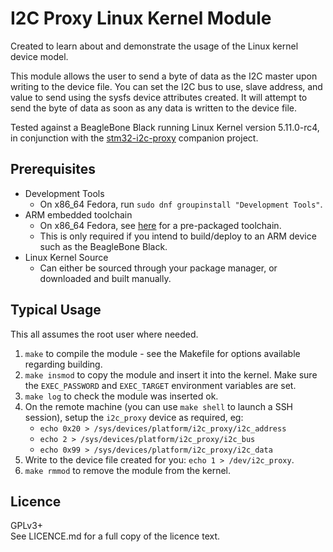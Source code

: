 # I2C Proxy Linux Kernel Module
Created to learn about and demonstrate the usage of the Linux kernel device model.

This module allows the user to send a byte of data as the I2C master upon writing to the device file. You can set the I2C bus to use, slave address, and value to send using the sysfs device attributes created. It will attempt to send the byte of data as soon as any data is written to the device file.

Tested against a BeagleBone Black running Linux Kernel version 5.11.0-rc4, in conjunction with the [stm32-i2c-proxy](https://github.com/marcosatti/stm32-i2c-proxy) companion project.

## Prerequisites
- Development Tools
    - On x86_64 Fedora, run `sudo dnf groupinstall "Development Tools"`.
- ARM embedded toolchain
    - On x86_64 Fedora, see [here](https://copr.fedorainfracloud.org/coprs/lantw44/arm-linux-gnueabihf-toolchain/) for a pre-packaged toolchain.
    - This is only required if you intend to build/deploy to an ARM device such as the BeagleBone Black.
- Linux Kernel Source
    - Can either be sourced through your package manager, or downloaded and built manually.

## Typical Usage
This all assumes the root user where needed.

1. `make` to compile the module - see the Makefile for options available regarding building.
2. `make insmod` to copy the module and insert it into the kernel. Make sure the `EXEC_PASSWORD` and `EXEC_TARGET` environment variables are set.
3. `make log` to check the module was inserted ok.
4. On the remote machine (you can use `make shell` to launch a SSH session), setup the `i2c_proxy` device as required, eg:
    - `echo 0x20 > /sys/devices/platform/i2c_proxy/i2c_address`
    - `echo 2 > /sys/devices/platform/i2c_proxy/i2c_bus`
    - `echo 0x99 > /sys/devices/platform/i2c_proxy/i2c_data`
5. Write to the device file created for you: `echo 1 > /dev/i2c_proxy`.
6. `make rmmod` to remove the module from the kernel.

## Licence
GPLv3+  
See LICENCE.md for a full copy of the licence text.
